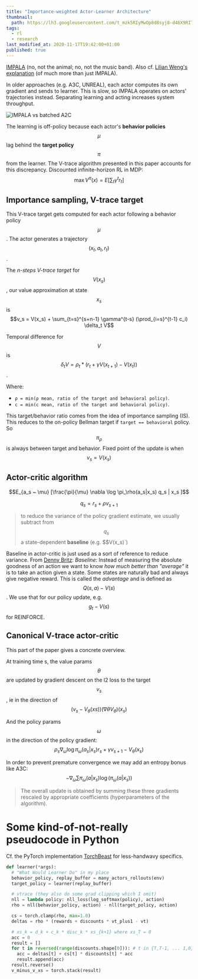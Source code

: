 ```yaml
---
title: "Importance-weighted Actor-Learner Architecture"
thumbnail:
  path: https://lh3.googleusercontent.com/t_mzk5RIyMwOp8d8syj8-d46X9RITKqlyroYhtgHsEnoluwDZ6V-zgCop26Ski9Iq_AXUv_YYNU05I_U4PogIfvkPjg3DSFN1Blx1w=w1440-rw-v1
tags:
  - rl
  - research
last_modified_at: 2020-11-17T19:42:00+01:00
published: true
---
```


[IMPALA](https://deepmind.com/research/publications/impala-scalable-distributed-deep-rl-importance-weighted-actor-learner-architectures)
(no, not the animal; no, not the music band).
Also cf. [Lilian Weng's explanation](https://lilianweng.github.io/lil-log/2018/04/08/policy-gradient-algorithms.html#impala)
(of much more than just IMPALA).

In older approaches (e.g. A3C, UNREAL), each actor computes its own gradient and
sends to learner.
This is slow, so IMPALA operates on actors' trajectories instead.
Separating learning and acting increases system throughput.

![IMPALA vs batched A2C](https://lh3.googleusercontent.com/0ckuJ0Pk6xj5qyEEEaUnM4BxOhLpzmDhMf6izLynFP3m3r0Q0Q509haojKNc1YFzw3V7WRGN2nsmKrEIqLkn-efAPrwi0_0GZN3N=w1440-rw-v1)

The learning is off-policy because each actor's **behavior policies** $$\mu$$
lag behind the **target policy** $$\pi$$ from the learner.
The V-trace algorithm presented in this paper accounts for this discrepancy.
Discounted infinite-horizon RL in MDP:
$$\max V^{\pi}(x)=E[\sum_t{\gamma^t r_t}]$$


## Importance sampling, V-trace target

This V-trace target gets computed for each actor following a behavior policy
$$\mu$$. The actor generates a trajectory $$(x_t, a_t, r_t)$$.

The *n-steps V-trace target* for $$V(x_s)$$, our value approximation at state $$x_s$$ is
$$v_s = V(x_s) + \sum_{t=s}^{s+n-1} \gamma^{t-s} (\prod_{i=s}^{t-1} c_i)  \delta_t V$$

Temporal difference for $$V$$ is
$$δ_tV = ρ_t * (r_t + γV(x_{t+1}) − V (x_t))$$.

Where:
* `ρ = min(ρ mean, ratio of the target and behavioral policy)`.
* `c = min(c mean, ratio of the target and behavioral policy)`.

This target/behavior ratio comes from the idea of importance sampling (IS).
This reduces to the on-policy Bellman target if `target == behavioral` policy.
So $$\pi_\rho$$ is always between target and behavior.
Fixed point of the update is when $$v_s = V(x_s)$$


## Actor-critic algorithm

$$E_{a_s ~ \mu} [\frac{\pi}{\mu} \nabla \log \pi_\rho(a_s|x_s) q_s | x_s ]$$

$$q_s = r_s + \rho v_{s+1}$$

> to reduce the variance of the policy gradient estimate, we usually subtract
> from $$q_s$$ a state-dependent **baseline** (e.g. $$V(x_s)`)

Baseline in actor-critic is just used as a sort of reference to reduce variance.
From [Denny Britz](https://github.com/dennybritz/reinforcement-learning/blob/b7b4d3d7ac91d5e0f09f50581c7560c59e378fad/PolicyGradient/README.md#L22):
*Baseline*: Instead of measuring the absolute goodness of an action we want to
know *how much better than "average"* it is to take an action given a state.
Some states are naturally bad and always give negative reward. This is called
the *advantage* and is defined as $$Q(s, a) - V(s)$$. We use that for our policy
update, e.g. $$g_t - V(s)$$ for REINFORCE.


## Canonical V-trace actor-critic

This part of the paper gives a concrete overview.

At training time s, the value params $$\theta$$ are updated by gradient descent
on the l2 loss to the target $$v_s$$, ie in the direction of
$$(v_s − V_\theta(xs)) (\nabla\theta V_\theta)(x_s)$$

And the policy params $$\omega$$ in the direction of the policy gradient:
$$\rho_s \nabla_\omega \log \pi_\omega(a_s|x_s) r_s + \gamma v_{s+1} - V_\theta(x_s)$$

In order to prevent premature convergence we may add an entropy bonus like A3C:
$$-\nabla_\omega \sum{\pi_\omega(a|x_s) \log(\pi_\omega(a|x_s))}$$

> The overall update is obtained by summing these three gradients rescaled by
> appropriate coefficients (hyperparameters of the algorithm).


# Some kind-of-not-really pseudocode in Python

Cf. the PyTorch implementation [TorchBeast](https://github.com/facebookresearch/torchbeast/tree/master/torchbeast/core)
for less-handwavy specifics.

```python
def learner(*args):
  # "What Would Learner Do" in my place
  behavior_policy, replay_buffer = many_actors_rollouts(env)
  target_policy = learner(replay_buffer)

  # vtrace (they also do some grad clipping which I omit)
  nll = lambda policy: nll_loss(log_softmax(policy), action)
  rho = nll(behavior_policy, action) - nll(target_policy, action)

  cs = torch.clamp(rho, max=1.0)
  deltas = rho * (rewards + discounts * vt_plus1 - vt)

  # xs_k = d_k + c_k * disc_k * xs_{k+1} where xs_T = 0
  acc = 0
  result = []
  for t in reversed(range(discounts.shape[0])): # t in {T,T-1, ... 1,0}
    acc = deltas[t] + cs[t] * discounts[t] * acc
    result.append(acc)
  result.reverse()
  v_minus_v_xs = torch.stack(result)
```

